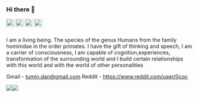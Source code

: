 ### Hi there 👋

<!--
**electro-none/electro-none** is a ✨ _special_ ✨ repository because its `README.md` (this file) appears on your GitHub profile.

Here are some ideas to get you started:

- 🔭 I’m currently working on ...
- 🌱 I’m currently learning ...
- 👯 I’m looking to collaborate on ...
- 🤔 I’m looking for help with ...
- 💬 Ask me about ...
- 📫 How to reach me: ...
- 😄 Pronouns: ...
- ⚡ Fun fact: ...
-->
<a href="https://www.youtube.com/channel/UCOqTa0ko06PfgayD_5ZbWTw">
  <img align="left" alt="T zer - Youtube" width="22px" src="https://cdn.jsdelivr.net/npm/simple-icons@v3/icons/youtube.svg"/>
</a>
<a href="https://www.instagram.com/enoobis/?hl=ru">
  <img align="left" alt="enoobis - Instagram" width="22px" src="https://cdn.jsdelivr.net/npm/simple-icons@v3/icons/instagram.svg"/>
</a>
<a href="https://twitter.com/s00fler">
  <img align="left" alt="s00fler - Twitter" width="22px" src="https://cdn.jsdelivr.net/npm/simple-icons@v3/icons/twitter.svg"/>
</a>
<a href="https://www.facebook.com/enoobis">
  <img align="left" alt="enoobis - Facebook" width="22px" src="https://cdn.jsdelivr.net/npm/simple-icons@v3/icons/facebook.svg"/>
</a>
<br />
<br />

I am a living being. The species of the genus Humans from the family hominidae in the order primates. I have the gift of thinking and speech, I am a carrier of consciousness, I am capable of cognition,experiences, transformation of the surrounding world and I build certain relationships with this world and with the world of other personalities


Gmail - tumin.dan@gmail.com
Reddit - https://www.reddit.com/user/0coc
<div align="center">
  <div style="display: flex;">
    <img src="https://github-readme-stats.vercel.app/api/top-langs/?username=electro-none&layout=compact&show_icons=true&title_color=ffffff&icon_color=34abeb&text_color=daf7dc&bg_color=151515" style="vertical-align: top;" />
    <img src="https://github-readme-stats.vercel.app/api?username=electro-none&show_icons=true&title_color=ffffff&icon_color=34abeb&text_color=daf7dc&bg_color=151515" />
  </div>
</div>
